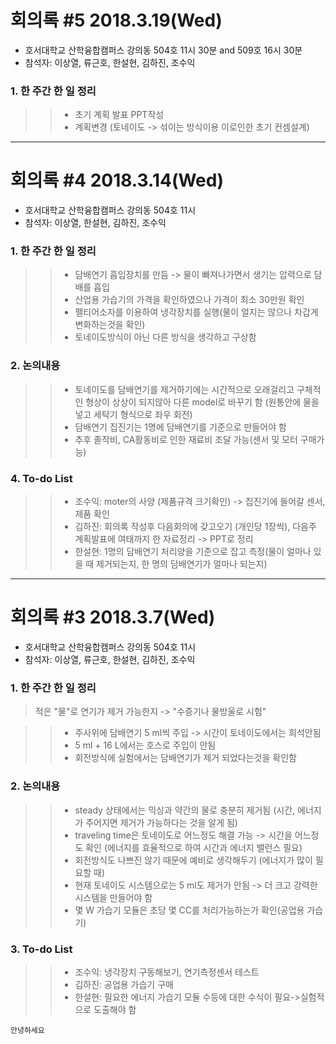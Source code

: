 # 회의록 #5 2018.3.19(Wed)

* 호서대학교 산학융합캠퍼스 강의동 504호 11시 30분 and 509호 16시 30분
* 참석자: 이상열, 류근호, 한설현, 김하진, 조수익

### 1. 한 주간 한 일 정리

>>* 초기 계획 발표 PPT작성
>>* 계획변경 (토네이도 -> 섞이는 방식이용 이로인한 초기 컨셈설계)
--------------------------------------------------------------------------------------
# 회의록 #4 2018.3.14(Wed)

* 호서대학교 산학융합캠퍼스 강의동 504호 11시
* 참석자: 이상열, 한설현, 김하진, 조수익

### 1. 한 주간 한 일 정리

>>* 담배연기 흡입장치를 만듬 -> 물이 빠져나가면서 생기는 압력으로 담배를 흡입
>>* 산업용 가습기의 가격을 확인하였으나 가격이 최소 30만원 확인
>>* 펠티어소자를 이용하여 냉각장치를 실행(물이 얼지는 않으나 차갑게 변화하는것을 확인)
>>* 토네이도방식이 아닌 다른 방식을 생각하고 구상함

### 2. 논의내용

>>* 토네이도를 담배연기를 제거하기에는 시간적으로 오래걸리고 구체적인 형상이 상상이 되지않아 다른 model로 바꾸기 함
(원통안에 물을 넣고 세탁기 형식으로 좌우 회전)
>>* 담배연기 집진기는 1명에 담배연기를 기준으로 만들어야 함
>>* 추후 졸작비, CA활동비로 인한 재료비 조달 가능(센서 및 모터 구매가능)
### 4. To-do List

>>* 조수익: moter의 사양 (제품규격 크기확인) -> 집진기에 들어갈 센서, 제품 확인
>>* 김하진: 회의록 작성후 다음회의에 갖고오기 (개인당 1장씩), 다음주 계획발표에 여태까지 한 자료정리 -> PPT로 정리
>>* 한설현: 1명의 담배연기 처리양을 기준으로 잡고 측정(물이 얼마나 있을 때 제거되는지, 한 명의 담배연기가 얼마나 되는지)             
----------------------------------------------------------------------------------------
# 회의록 #3 2018.3.7(Wed)

* 호서대학교 산학융합캠퍼스 강의동 504호 11시
* 참석자: 이상열, 류근호, 한설현, 김하진, 조수익

### 1. 한 주간 한 일 정리

>적은 "물"로 연기가 제거 가능한지 -> "수증기나 물방울로 시험"

>>* 주사위에 담배연기 5 ml씩 주입 -> 시간이 토네이도에서는 희석안됨
>>* 5 ml + 16 L에서는 호스로 주입이 안됨
>>* 회전방식에 실험에서는 담배연기가 제거 되었다는것을 확인함
   
### 2. 논의내용

>>* steady 상태에서는 믹싱과 약간의 물로 충분히 제거됨 (시간, 에너지가 주어지면 제거가 가능하다는 것을 알게 됨)
>>* traveling time은 토네이도로 어느정도 해결 가능 -> 시간을 어느정도 확인 (에너지를 효율적으로 하여 시간과 에너지 밸런스 필요)
>>* 회전방식도 나쁘진 않기 때문에 예비로 생각해두기 (에너지가 많이 필요할 때)
>>* 현재 토네이도 시스템으로는 5 ml도 제거가 안됨 -> 더 크고 강력한 시스템을 만들어야 함
>>* 몇 W 가습기 모듈은 초당 몇 CC를 처리가능하는가 확인(공업용 가습기)

### 3. To-do List

>>* 조수익: 냉각장치 구동해보기, 연기측정센서 테스트
>>* 김하진: 공업용 가습기 구매
>>* 한설현: 필요한 에너지 가습기 모듈 수등에 대한 수식이 필요->실험적으로 도출해야 함

```
안녕하세요
```
